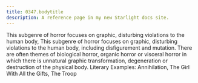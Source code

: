 ```yaml
---
title: 0347.bodytitle
description: A reference page in my new Starlight docs site.
---
```

This subgenre of horror focuses on graphic, disturbing violations to the human body, This subgenre of horror focuses on graphic, disturbing violations to the human body, 
including disfigurement and mutation. 
There are often themes of biological horror, 
organic horror or visceral horror in which there is unnatural graphic transformation, 
degeneration or destruction of the physical body. 
Literary Examples: Annihilation, The Girl With All the Gifts, The Troop